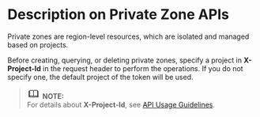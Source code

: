 # Description on Private Zone APIs<a name="dns_api_63001"></a>

Private zones are region-level resources, which are isolated and managed based on projects.

Before creating, querying, or deleting private zones, specify a project in  **X-Project-Id**  in the request header to perform the operations. If you do not specify one, the default project of the token will be used.

>![](public_sys-resources/icon-note.gif) **NOTE:**   
>For details about  **X-Project-Id**, see  [API Usage Guidelines](https://docs.otc.t-systems.com/en-us/api/apiug/apig-en-api-180328001.html?tag=API%20Documents).  

